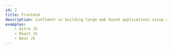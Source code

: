 ```yaml
---
id: 2
title: Frontend
description: Confident in building large web based applications using modern web technologies.
examples:
    - Astro JS
    - React JS
    - Next JS
---
```

